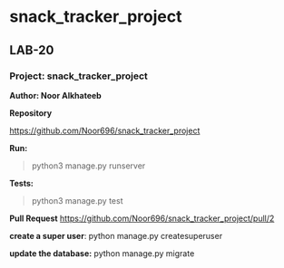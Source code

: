 # snack_tracker_project

## LAB-20

### Project: snack_tracker_project

**Author: Noor Alkhateeb**


**Repository**

https://github.com/Noor696/snack_tracker_project

**Run:**

> python3 manage.py runserver

**Tests:**

> python3 manage.py test

**Pull Request**
https://github.com/Noor696/snack_tracker_project/pull/2


**create a super user**:
python manage.py createsuperuser

**update the database:**
python manage.py migrate
